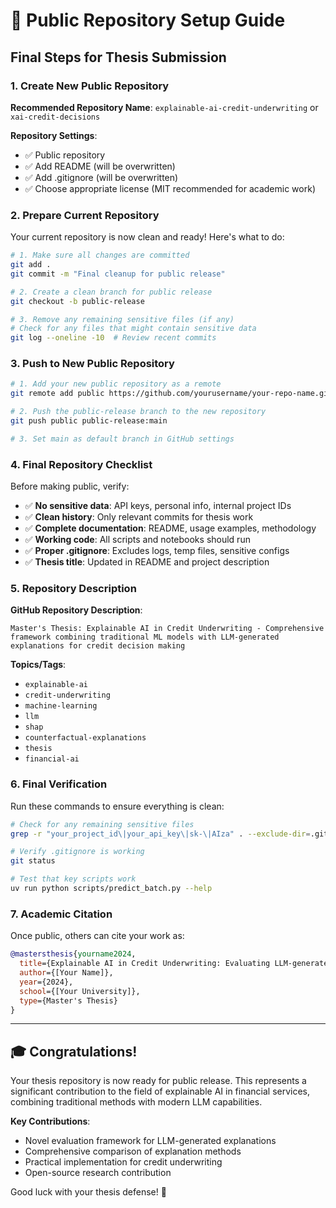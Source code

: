 # 🚀 Public Repository Setup Guide

## Final Steps for Thesis Submission

### 1. Create New Public Repository

**Recommended Repository Name**: `explainable-ai-credit-underwriting` or `xai-credit-decisions`

**Repository Settings**:
- ✅ Public repository
- ✅ Add README (will be overwritten)
- ✅ Add .gitignore (will be overwritten)
- ✅ Choose appropriate license (MIT recommended for academic work)

### 2. Prepare Current Repository

Your current repository is now clean and ready! Here's what to do:

```bash
# 1. Make sure all changes are committed
git add .
git commit -m "Final cleanup for public release"

# 2. Create a clean branch for public release
git checkout -b public-release

# 3. Remove any remaining sensitive files (if any)
# Check for any files that might contain sensitive data
git log --oneline -10  # Review recent commits
```

### 3. Push to New Public Repository

```bash
# 1. Add your new public repository as a remote
git remote add public https://github.com/yourusername/your-repo-name.git

# 2. Push the public-release branch to the new repository
git push public public-release:main

# 3. Set main as default branch in GitHub settings
```

### 4. Final Repository Checklist

Before making public, verify:

- ✅ **No sensitive data**: API keys, personal info, internal project IDs
- ✅ **Clean history**: Only relevant commits for thesis work
- ✅ **Complete documentation**: README, usage examples, methodology
- ✅ **Working code**: All scripts and notebooks should run
- ✅ **Proper .gitignore**: Excludes logs, temp files, sensitive configs
- ✅ **Thesis title**: Updated in README and project description

### 5. Repository Description

**GitHub Repository Description**:
```
Master's Thesis: Explainable AI in Credit Underwriting - Comprehensive framework combining traditional ML models with LLM-generated explanations for credit decision making
```

**Topics/Tags**:
- `explainable-ai`
- `credit-underwriting`
- `machine-learning`
- `llm`
- `shap`
- `counterfactual-explanations`
- `thesis`
- `financial-ai`

### 6. Final Verification

Run these commands to ensure everything is clean:

```bash
# Check for any remaining sensitive files
grep -r "your_project_id\|your_api_key\|sk-\|AIza" . --exclude-dir=.git

# Verify .gitignore is working
git status

# Test that key scripts work
uv run python scripts/predict_batch.py --help
```

### 7. Academic Citation

Once public, others can cite your work as:

```bibtex
@mastersthesis{yourname2024,
  title={Explainable AI in Credit Underwriting: Evaluating LLM-generated Decision Explanations},
  author={[Your Name]},
  year={2024},
  school={[Your University]},
  type={Master's Thesis}
}
```

---

## 🎓 Congratulations!

Your thesis repository is now ready for public release. This represents a significant contribution to the field of explainable AI in financial services, combining traditional methods with modern LLM capabilities.

**Key Contributions**:
- Novel evaluation framework for LLM-generated explanations
- Comprehensive comparison of explanation methods
- Practical implementation for credit underwriting
- Open-source research contribution

Good luck with your thesis defense! 🚀
